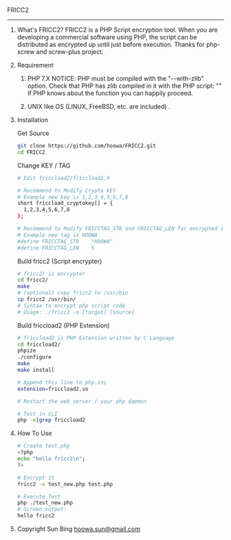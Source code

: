 FRICC2

---



1. What's FRICC2?
   FRICC2 is a PHP Script encryption tool. When you are developing a commercial software using PHP, the script can be distributed as encrypted up until just before execution. Thanks for php-screw and screw-plus project.

   
   
2. Requirement

   1. PHP 7.X
      NOTICE: PHP must be compiled with the "--with-zlib" option.
      Check that PHP has zlib compiled in it with the PHP script:
      "<? gzopen(); ?>"
      If PHP knows about the function you can happily proceed.
      
   2. UNIX like OS (LINUX, FreeBSD, etc. are included) .

      

3. Installation

   Get Source

   ```bash
   git clone https://github.com/hoowa/FRICC2.git
   cd FRICC2
   ```

   Change KEY / TAG

   ```bash
   # Edit friccload2/friccload2.h
   
   # Recommend to Modify Crypto KEY
   # Example new key is 1,2,3,4,5,6,7,8
   short friccload_cryptokey[] = {
     1,2,3,4,5,6,7,8
   };
   
   # Recommend to Modify FRICCTAG_STR and FRICCTAG_LEN for encrypted script new header
   # Example new tag is HOOWA
   #define FRICCTAG_STR    "HOOWA"
   #define FRICCTAG_LEN    5
   ```

   Build fricc2 (Script encrypter)

   ```bash
   # fricc2/ is encrypter
   cd fricc2/
   make
   # (optional) copy fricc2 to /usr/bin
   cp fricc2 /usr/bin/
   # Syntax to encrypt php script code
   # Usage: ./fricc2 -o [target] [source]
   ```

   Build friccload2 (PHP Extension)

   ```bash
   # friccload2 is PHP Extension written by C Language
   cd friccload2/
   phpize
   ./configure
   make
   make install
   
   # Append this line to php.ini
   extension=friccload2.so
   
   # Restart the web server / your php daemon
   
   # Test in CLI
   php -m|grep friccload2
   ```

   

4. How To Use

   ```bash
   # Create test.php
   <?php
   echo "hello fricc2\n";
   ?>
   
   # Encrypt it
   fricc2 -o test_new.php test.php
   
   # Execute Test
   php ./test_new.php
   # Screen output:
   hello fricc2
   ```

   

5. Copyright
   Sun Bing <hoowa.sun@gmail.com>

